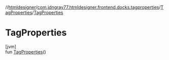 //[htmldesigner](../../../index.md)/[com.jdngray77.htmldesigner.frontend.docks.tagproperties](../index.md)/[TagProperties](index.md)/[TagProperties](-tag-properties.md)

# TagProperties

[jvm]\
fun [TagProperties](-tag-properties.md)()
